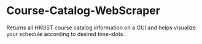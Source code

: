 # Course-Catalog-WebScraper
Returns all HKUST course catalog information on a GUI and helps visualize your schedule according to desired time-slots.
